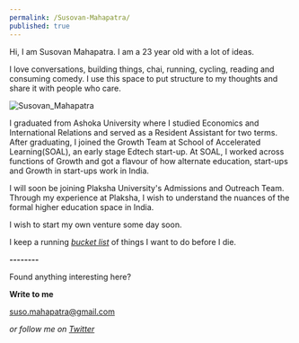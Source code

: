 ```yaml
---
permalink: /Susovan-Mahapatra/
published: true
---
```

Hi, I am Susovan Mahapatra. I am a 23 year old with a lot of ideas. 

I love conversations, building things, chai, running, cycling, reading and consuming comedy. I use this space to put structure to my thoughts and share it with people who care.

![Susovan_Mahapatra]({{site.baseurl}}/images/Susovan_Mahapatra.jpg)

I graduated from Ashoka University where I studied Economics and International Relations and served as a Resident Assistant for two terms. After graduating, I joined the Growth Team at School of Accelerated Learning(SOAL), an early stage Edtech start-up. At SOAL, I worked across functions of Growth and got a flavour of how alternate education, start-ups and Growth in start-ups work in India. 

I will soon be joining Plaksha University's Admissions and Outreach Team. Through my experience at Plaksha, I wish to understand the nuances of the formal higher education space in India.

I wish to start my own venture some day soon. 

I keep a running _[bucket list](https://whysosuso.com/Susovan-Mahapatra-bucket-list/)_ of things I want to do before I die. 

**--------**

Found anything interesting here? 

**Write to me**

[suso.mahapatra@gmail.com](mailto:suso.mahapatra@gmail.com)

_or follow me on [Twitter]( "https://twitter.com/whysosuso")_
